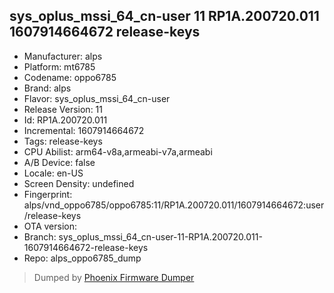 ## sys_oplus_mssi_64_cn-user 11 RP1A.200720.011 1607914664672 release-keys
- Manufacturer: alps
- Platform: mt6785
- Codename: oppo6785
- Brand: alps
- Flavor: sys_oplus_mssi_64_cn-user
- Release Version: 11
- Id: RP1A.200720.011
- Incremental: 1607914664672
- Tags: release-keys
- CPU Abilist: arm64-v8a,armeabi-v7a,armeabi
- A/B Device: false
- Locale: en-US
- Screen Density: undefined
- Fingerprint: alps/vnd_oppo6785/oppo6785:11/RP1A.200720.011/1607914664672:user/release-keys
- OTA version: 
- Branch: sys_oplus_mssi_64_cn-user-11-RP1A.200720.011-1607914664672-release-keys
- Repo: alps_oppo6785_dump


>Dumped by [Phoenix Firmware Dumper](https://github.com/DroidDumps/phoenix_firmware_dumper)
